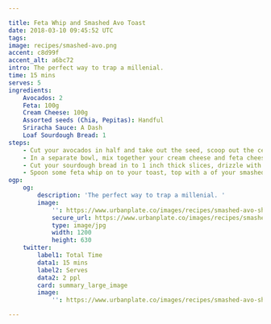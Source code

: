 ```yaml
---

title: Feta Whip and Smashed Avo Toast
date: 2018-03-10 09:45:52 UTC
tags:
image: recipes/smashed-avo.png
accent: c8d99f
accent_alt: a6bc72
intro: The perfect way to trap a millenial. 
time: 15 mins
serves: 5
ingredients:
    Avocados: 2
    Feta: 100g
    Cream Cheese: 100g
    Assorted seeds (Chia, Pepitas): Handful
    Sriracha Sauce: A Dash
    Loaf Sourdough Bread: 1
steps:
    - Cut your avocados in half and take out the seed, scoop out the center in to a bowl and break down with a fork. Add a pinch of salt and freshly cracked pepper and mix.
    - In a separate bowl, mix together your cream cheese and feta cheese together until it forms a smooth paste (you could use a food processor or blender to go even smoother).
    - Cut your sourdough bread in to 1 inch thick slices, drizzle with some olive oil and gently pan fry on medium-high heat.
    - Spoon some feta whip on to your toast, top with a of your smashed avo. Add a sprinkle of your assorted seeds and a dash of Sriracha sauce.
ogp:
    og:
        description: 'The perfect way to trap a millenial. '
        image:
            '': https://www.urbanplate.co/images/recipes/smashed-avo-share.jpg
            secure_url: https://www.urbanplate.co/images/recipes/smashed-avo-share.jpg
            type: image/jpg
            width: 1200
            height: 630
    twitter:
        label1: Total Time
        data1: 15 mins
        label2: Serves
        data2: 2 ppl
        card: summary_large_image
        image:
            '': https://www.urbanplate.co/images/recipes/smashed-avo-share.jpg

---
```

